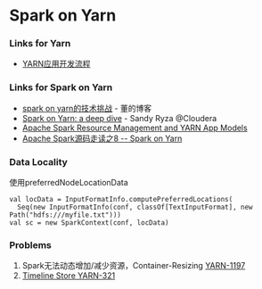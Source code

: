 # Spark on Yarn

### Links for Yarn
- [YARN应用开发流程](http://my.oschina.net/u/1434348/blog/193374)


### Links for Spark on Yarn
- [spark on yarn的技术挑战](http://dongxicheng.org/framework-on-yarn/spark-on-yarn-challenge/) - 董的博客
- [Spark on Yarn: a deep dive](http://www.chinastor.org/upload/2014-07/14070710043699.pdf) - Sandy Ryza @Cloudera
- [Apache Spark Resource Management and YARN App Models](http://blog.cloudera.com/blog/2014/05/apache-spark-resource-management-and-yarn-app-models/)
- [Apache Spark源码走读之8 -- Spark on Yarn](http://www.cnblogs.com/hseagle/p/3728713.html)


### Data Locality
使用preferredNodeLocationData

    val locData = InputFormatInfo.computePreferredLocations(
      Seq(new InputFormatInfo(conf, classOf[TextInputFormat], new Path("hdfs:///myfile.txt")))
    val sc = new SparkContext(conf, locData)


### Problems
1. Spark无法动态增加/减少资源，Container-Resizing [YARN-1197](https://issues.apache.org/jira/browse/YARN-1197)
2. [Timeline Store YARN-321](https://issues.apache.org/jira/browse/YARN-321)

